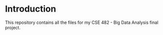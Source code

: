 # Introduction
This repository contains all the files for my CSE 482 - Big Data Analysis final project.
